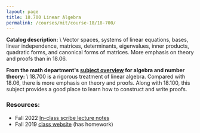 ```yaml
---
layout: page
title: 18.700 Linear Algebra
permalink: /courses/mit/course-18/18-700/
---
```


**Catalog description:**
\\
Vector spaces, systems of linear equations, bases, linear independence, matrices, determinants, eigenvalues, inner products, quadratic forms, and canonical forms of matrices. More emphasis on theory and proofs than in 18.06.

**From the math department's [subject overview](https://math.mit.edu/academics/undergrad/subjects/187x.html) for algebra and number theory:**
\\
18.700 is a rigorous treatment of linear algebra. Compared with 18.06, there is more emphasis on theory and proofs. Along with 18.100, this subject provides a good place to learn how to construct and write proofs.

### Resources:
- Fall 2022 [In-class scribe lecture notes](/resources/18-700/18-700_Fall2022_lecture.pdf)
- Fall 2019 [class website](https://math.mit.edu/~dav/700.html) (has homework)